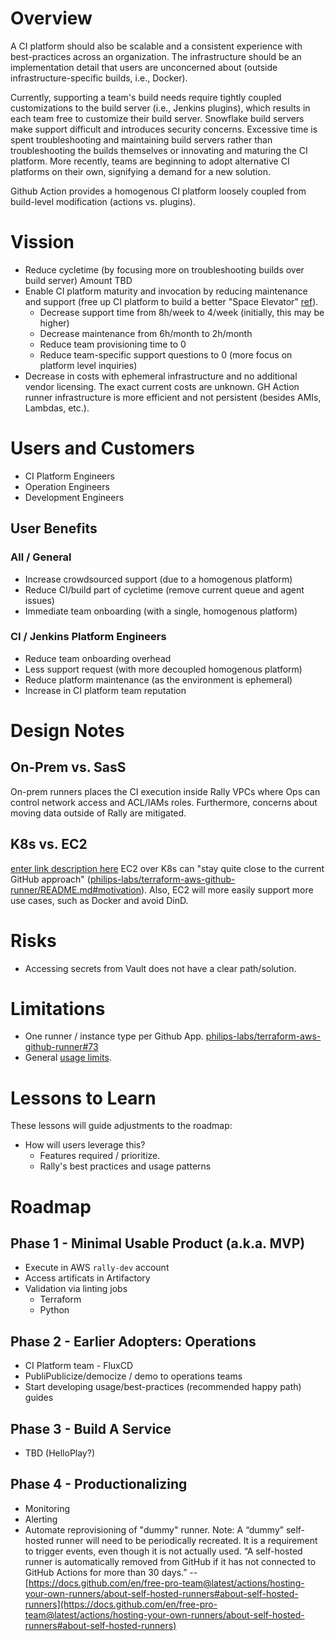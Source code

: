 
# Overview

A CI platform should also be scalable and a consistent experience with best-practices across an organization. The infrastructure should be an implementation detail that users are unconcerned about (outside infrastructure-specific builds, i.e., Docker).

Currently, supporting a team's build needs require tightly coupled customizations to the build server (i.e., Jenkins plugins), which results in each team free to customize their build server. Snowflake build servers make support difficult and introduces security concerns. Excessive time is spent troubleshooting and maintaining build servers rather than troubleshooting the builds themselves or innovating and maturing the CI platform. More recently, teams are beginning to adopt alternative CI platforms on their own, signifying a demand for a new solution.

Github Action provides a homogenous CI platform loosely coupled from build-level modification (actions vs. plugins).

# Vission

 - Reduce cycletime (by focusing more on troubleshooting builds over build server)
	Amount TBD
 - Enable CI platform maturity and invocation by reducing maintenance and support (free up CI platform to build a better "Space Elevator" [ref](https://docs.google.com/presentation/d/17XkhdQtP1ThbOH_C8JYm0Zygsv0bhpPWIjnQX8BMeM4/edit#slide=id.gaad5158c7d_3_244)).
   - Decrease support time from 8h/week to 4/week (initially, this may be higher)
   - Decrease maintenance from 6h/month to 2h/month
   - Reduce team provisioning time to 0
   - Reduce team-specific support questions to 0 (more focus on platform level inquiries)
 - Decrease in costs with ephemeral infrastructure and no additional vendor licensing.
    The exact current costs are unknown. GH Action runner infrastructure is more efficient and not persistent (besides AMIs, Lambdas, etc.).

# Users and Customers

 - CI Platform Engineers
 - Operation Engineers
 - Development Engineers

## User Benefits

### All / General

 - Increase crowdsourced support (due to a homogenous platform)
 - Reduce CI/build part of cycletime (remove current queue and agent issues)
 - Immediate team onboarding (with a single, homogenous platform)

### CI / Jenkins Platform Engineers

 - Reduce team onboarding overhead
 - Less support request (with more decoupled homogenous platform)
 - Reduce platform maintenance (as the environment is ephemeral)
 - Increase in CI platform team reputation

# Design Notes

## On-Prem vs. SasS

On-prem runners places the CI execution inside Rally VPCs where Ops can control network access and ACL/IAMs roles. Furthermore, concerns about moving data outside of Rally are mitigated.

## K8s vs. EC2
[enter link description here](s)
EC2 over K8s can "stay quite close to the current GitHub approach" ([philips-labs/terraform-aws-github-runner/README.md#motivation](https://github.com/philips-labs/terraform-aws-github-runner/blob/develop/README.md#motivation)). Also, EC2 will more easily support more use cases, such as Docker and avoid DinD.

# Risks

 - Accessing secrets from Vault does not have a clear path/solution.

# Limitations

 - One runner / instance type per Github App. [philips-labs/terraform-aws-github-runner#73](https://github.com/philips-labs/terraform-aws-github-runner/issues/73)
 - General [usage limits](https://docs.github.com/en/actions/hosting-your-own-runners/about-self-hosted-runners#usage-limits).

# Lessons to Learn

These lessons will guide adjustments to the roadmap:

 - How will users leverage this?
   - Features required / prioritize.
   - Rally's best practices and usage patterns

# Roadmap

## Phase 1 - Minimal Usable Product (a.k.a. MVP)

 - Execute in AWS `rally-dev` account
 - Access artificats in Artifactory
 - Validation via linting jobs
   - Terraform
   - Python

## Phase 2 - Earlier Adopters: Operations

 - CI Platform team - FluxCD
 - PubliPublicize/democize / demo to operations teams
 - Start developing usage/best-practices (recommended happy path) guides

## Phase 3 - Build A Service

 - TBD (HelloPlay?)
  
## Phase 4 - Productionalizing

 - Monitoring
 - Alerting
 - Automate reprovisioning of "dummy" runner.
   Note: A “dummy” self-hosted runner will need to be periodically recreated. It is a requirement to trigger events, even though it is not actually used. “A self-hosted runner is automatically removed from GitHub if it has not connected to GitHub Actions for more than 30 days.” -- [https://docs.github.com/en/free-pro-team@latest/actions/hosting-your-own-runners/about-self-hosted-runners#about-self-hosted-runners](https://docs.github.com/en/free-pro-team@latest/actions/hosting-your-own-runners/about-self-hosted-runners#about-self-hosted-runners)
<!--stackedit_data:
eyJoaXN0b3J5IjpbMTYyNzQzMzMxLDkzMDI5ODQyOSw0MjU4NT
A0MjYsMTU3NjQxOTAwNiwtMTc4MDI0NDE2MiwtMTU2NzM0NjAy
LDMzMTU3Mjk1MiwxNDE3MzE5ODY4LC00NDcyMDk4MjksMTk1ND
A3NzAxOCwxMjc2ODE0MDM0LC0xMzQ5NDIwOTE4XX0=
-->